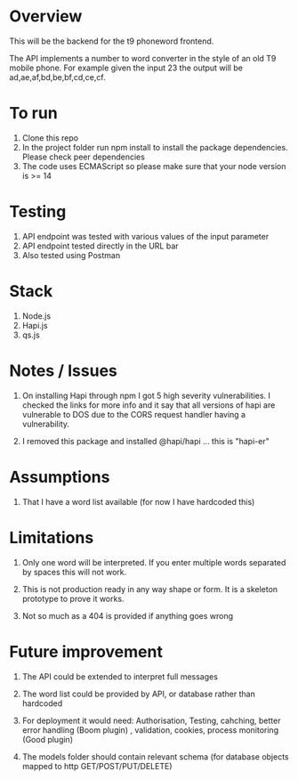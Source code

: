 # Overview

This will be the backend for the t9 phoneword frontend.

The API implements a number to word converter in the style of an old T9 mobile phone.
For example given the input 23 the output will be ad,ae,af,bd,be,bf,cd,ce,cf.

# To run

1. Clone this repo
1. In the project folder run npm install to install the package dependencies. Please check peer dependencies
1. The code uses ECMAScript so please make sure that your node version is >= 14

# Testing

1. API endpoint was tested with various values of the input parameter
1. API endpoint tested directly in the URL bar
1. Also tested using Postman

# Stack

1.  Node.js
1.  Hapi.js
1.  qs.js

# Notes / Issues

1. On installing Hapi through npm I got 5 high severity vulnerabilities. I checked the links for more info and it say that all versions of hapi are vulnerable to DOS due to the CORS request handler having a vulnerability.

1. I removed this package and installed @hapi/hapi ... this is "hapi-er"

# Assumptions

1. That I have a word list available (for now I have hardcoded this)

# Limitations

1. Only one word will be interpreted. If you enter multiple words separated by spaces this will not work.

1. This is not production ready in any way shape or form. It is a skeleton prototype to prove it works.

1. Not so much as a 404 is provided if anything goes wrong

# Future improvement

1. The API could be extended to interpret full messages

1. The word list could be provided by API, or database rather than hardcoded
1. For deployment it would need: Authorisation, Testing, cahching, better error handling (Boom plugin) , validation, cookies, process monitoring (Good plugin)
1. The models folder should contain relevant schema (for database objects mapped to http GET/POST/PUT/DELETE)

